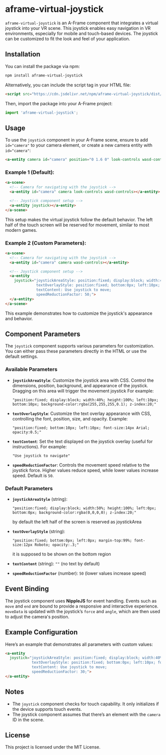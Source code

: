 
# aframe-virtual-joystick

`aframe-virtual-joystick` is an A-Frame component that integrates a virtual joystick into your VR scene. This joystick enables easy navigation in VR environments, especially for mobile and touch-based devices. The joystick can be customized to fit the look and feel of your application.

## Installation

You can install the package via npm:

```bash
npm install aframe-virtual-joystick
```

Alternatively, you can include the script tag in your HTML file:

```html
<script src="https://cdn.jsdelivr.net/npm/aframe-virtual-joystick/dist/aframe-virtual-joystick.js"></script>
```

Then, import the package into your A-Frame project:

```javascript
import 'aframe-virtual-joystick';
```

## Usage

To use the `joystick` component in your A-Frame scene, ensure to add `id="camera"` to your camera element, or create a new camera entity with `id="camera"`:

```html
<a-entity camera id="camera" position="0 1.6 0" look-controls wasd-controls></a-entity>
```


### Example 1 (Default):

```html
<a-scene>
  <!-- Camera for navigating with the joystick -->
  <a-entity id="camera" camera look-controls wasd-controls></a-entity>

  <!-- Joystick component setup -->
  <a-entity joystick></a-entity>
</a-scene>
```

This setup makes the virtual joystick follow the default behavior. The left half of the touch screen will be reserved for movement, similar to most modern games.

### Example 2 (Custom Parameters):

```html
<a-scene>
  <!-- Camera for navigating with the joystick -->
  <a-entity id="camera" camera wasd-controls></a-entity>

  <!-- Joystick component setup -->
  <a-entity 
    joystick="joystickAreaStyle: position:fixed; display:block; width:40%; height:100%; left:0px; bottom:0px; background-color:rgba(0,0,0,0.1); z-index:20;
              textOverlayStyle: position:fixed; bottom:0px; left:10px; font-size:14px Arial; opacity:0.3;
              textContent: Use joystick to move;
              speedReductionFactor: 50;">
  </a-entity>
</a-scene>
```

This example demonstrates how to customize the joystick's appearance and behavior.

## Component Parameters

The `joystick` component supports various parameters for customization. You can either pass these parameters directly in the HTML or use the default settings.

### Available Parameters

- **`joystickAreaStyle`**: Customize the joystick area with CSS. Control the dimensions, position, background, and appearance of the joystick. Dragging on this area will trigger the movement joystick For example: 
  ```
  "position:fixed; display:block; width:40%; height:100%; left:10px; bottom:10px; background-color:rgba(255,255,255,0.1); z-index:20;"
  ```

- **`textOverlayStyle`**: Customize the text overlay appearance with CSS, controlling the font, position, size, and opacity. Example: 
  ```
  "position:fixed; bottom:10px; left:10px; font-size:14px Arial; opacity:0.5;"
  ```

- **`textContent`**: Set the text displayed on the joystick overlay (useful for instructions). For example: 
  ```
  "Use joystick to navigate"
  ```

- **`speedReductionFactor`**: Controls the movement speed relative to the joystick force. Higher values reduce speed, while lower values increase speed. Default is `50`.

### Default Parameters

- **`joystickAreaStyle`** (string): 
  ```
  "position:fixed; display:block; width:50%; height:100%; left:0px; bottom:0px; background-color:rgba(0,0,0,0); z-index:20;"
  ```

  by default the left half of the screen is reserved as joystickArea
  
- **`textOverlayStyle`** (string): 
  ```
  "position:fixed; bottom:0px; left:0px; margin-top:99%; font-size:12px Roboto; opacity:.3;"
  ```

  it is supposed to be shown on the bottom region
  
- **`textContent`** (string): `""` (no text by default)
  
- **`speedReductionFactor`** (number): `50` (lower values increase speed)

## Event Binding

The joystick component uses **NippleJS** for event handling. Events such as `move` and `end` are bound to provide a responsive and interactive experience. `moveData` is updated with the joystick’s `force` and `angle`, which are then used to adjust the camera's position.

## Example Configuration

Here’s an example that demonstrates all parameters with custom values:

```html
<a-entity 
  joystick="joystickAreaStyle: position:fixed; display:block; width:40%; height:100%; left:0px; bottom:0px; background-color:rgba(0,0,0,0.1); z-index:20;
            textOverlayStyle: position:fixed; bottom:0px; left:10px; font-size:14px Arial; opacity:0.3;
            textContent: Use joystick to move;
            speedReductionFactor: 30;">
</a-entity>
```

## Notes

- The `joystick` component checks for touch capability. It only initializes if the device supports touch events.
- The joystick component assumes that there’s an element with the `camera` ID in the scene.

## License

This project is licensed under the MIT License.
